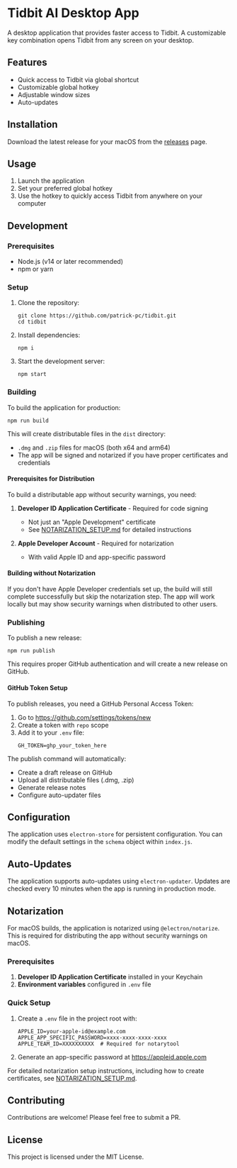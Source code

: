 # Tidbit AI Desktop App

A desktop application that provides faster access to Tidbit. A customizable key combination opens Tidbit from any screen on your desktop.

## Features

- Quick access to Tidbit via global shortcut
- Customizable global hotkey
- Adjustable window sizes
- Auto-updates

## Installation

Download the latest release for your macOS from the [releases](https://github.com/patrick-pc/tidbit/releases) page.

## Usage

1. Launch the application
2. Set your preferred global hotkey
3. Use the hotkey to quickly access Tidbit from anywhere on your computer

## Development

### Prerequisites

- Node.js (v14 or later recommended)
- npm or yarn

### Setup

1. Clone the repository:

   ```
   git clone https://github.com/patrick-pc/tidbit.git
   cd tidbit
   ```

2. Install dependencies:

   ```
   npm i
   ```

3. Start the development server:
   ```
   npm start
   ```

### Building

To build the application for production:

```
npm run build
```

This will create distributable files in the `dist` directory:

- `.dmg` and `.zip` files for macOS (both x64 and arm64)
- The app will be signed and notarized if you have proper certificates and credentials

#### Prerequisites for Distribution

To build a distributable app without security warnings, you need:

1. **Developer ID Application Certificate** - Required for code signing

   - Not just an "Apple Development" certificate
   - See [NOTARIZATION_SETUP.md](./NOTARIZATION_SETUP.md) for detailed instructions

2. **Apple Developer Account** - Required for notarization
   - With valid Apple ID and app-specific password

#### Building without Notarization

If you don't have Apple Developer credentials set up, the build will still complete successfully but skip the notarization step. The app will work locally but may show security warnings when distributed to other users.

### Publishing

To publish a new release:

```
npm run publish
```

This requires proper GitHub authentication and will create a new release on GitHub.

#### GitHub Token Setup

To publish releases, you need a GitHub Personal Access Token:

1. Go to https://github.com/settings/tokens/new
2. Create a token with `repo` scope
3. Add it to your `.env` file:
   ```
   GH_TOKEN=ghp_your_token_here
   ```

The publish command will automatically:

- Create a draft release on GitHub
- Upload all distributable files (.dmg, .zip)
- Generate release notes
- Configure auto-updater files

## Configuration

The application uses `electron-store` for persistent configuration. You can modify the default settings in the `schema` object within `index.js`.

## Auto-Updates

The application supports auto-updates using `electron-updater`. Updates are checked every 10 minutes when the app is running in production mode.

## Notarization

For macOS builds, the application is notarized using `@electron/notarize`. This is required for distributing the app without security warnings on macOS.

### Prerequisites

1. **Developer ID Application Certificate** installed in your Keychain
2. **Environment variables** configured in `.env` file

### Quick Setup

1. Create a `.env` file in the project root with:

   ```
   APPLE_ID=your-apple-id@example.com
   APPLE_APP_SPECIFIC_PASSWORD=xxxx-xxxx-xxxx-xxxx
   APPLE_TEAM_ID=XXXXXXXXXX  # Required for notarytool
   ```

2. Generate an app-specific password at https://appleid.apple.com

For detailed notarization setup instructions, including how to create certificates, see [NOTARIZATION_SETUP.md](./NOTARIZATION_SETUP.md).

## Contributing

Contributions are welcome! Please feel free to submit a PR.

## License

This project is licensed under the MIT License.
